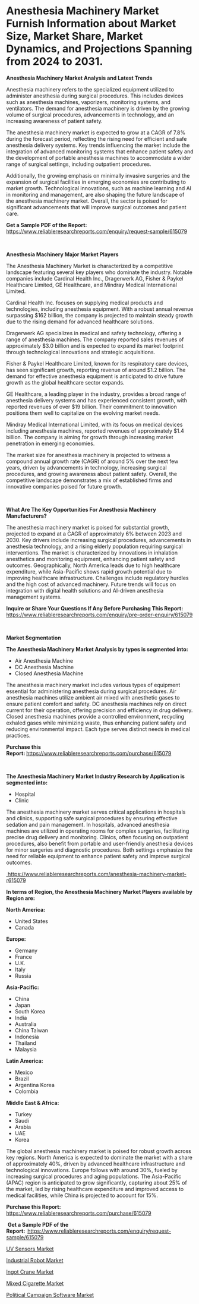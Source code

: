 <p><h1>Anesthesia Machinery Market Furnish Information about Market Size, Market Share, Market Dynamics, and Projections Spanning from 2024 to 2031.</h1></p><p><strong>Anesthesia Machinery Market Analysis and Latest Trends</strong></p>
<p><p>Anesthesia machinery refers to the specialized equipment utilized to administer anesthesia during surgical procedures. This includes devices such as anesthesia machines, vaporizers, monitoring systems, and ventilators. The demand for anesthesia machinery is driven by the growing volume of surgical procedures, advancements in technology, and an increasing awareness of patient safety.</p><p>The anesthesia machinery market is expected to grow at a CAGR of 7.8% during the forecast period, reflecting the rising need for efficient and safe anesthesia delivery systems. Key trends influencing the market include the integration of advanced monitoring systems that enhance patient safety and the development of portable anesthesia machines to accommodate a wider range of surgical settings, including outpatient procedures.</p><p>Additionally, the growing emphasis on minimally invasive surgeries and the expansion of surgical facilities in emerging economies are contributing to market growth. Technological innovations, such as machine learning and AI in monitoring and management, are also shaping the future landscape of the anesthesia machinery market. Overall, the sector is poised for significant advancements that will improve surgical outcomes and patient care.</p></p>
<p><strong>Get a Sample PDF of the Report:&nbsp;</strong> <a href="https://www.reliableresearchreports.com/enquiry/request-sample/615079?utm_campaign=8&utm_medium=2&utm_source=Github&utm_content=ia&utm_term=01102024&utm_id=anesthesia-machinery">https://www.reliableresearchreports.com/enquiry/request-sample/615079</a></p>
<p>&nbsp;</p>
<p><strong>Anesthesia Machinery Major Market Players</strong></p>
<p><p>The Anesthesia Machinery Market is characterized by a competitive landscape featuring several key players who dominate the industry. Notable companies include Cardinal Health Inc., Dragerwerk AG, Fisher & Paykel Healthcare Limited, GE Healthcare, and Mindray Medical International Limited.</p><p>Cardinal Health Inc. focuses on supplying medical products and technologies, including anesthesia equipment. With a robust annual revenue surpassing $162 billion, the company is projected to maintain steady growth due to the rising demand for advanced healthcare solutions.</p><p>Dragerwerk AG specializes in medical and safety technology, offering a range of anesthesia machines. The company reported sales revenues of approximately $3.0 billion and is expected to expand its market footprint through technological innovations and strategic acquisitions.</p><p>Fisher & Paykel Healthcare Limited, known for its respiratory care devices, has seen significant growth, reporting revenue of around $1.2 billion. The demand for effective anesthesia equipment is anticipated to drive future growth as the global healthcare sector expands. </p><p>GE Healthcare, a leading player in the industry, provides a broad range of anesthesia delivery systems and has experienced consistent growth, with reported revenues of over $19 billion. Their commitment to innovation positions them well to capitalize on the evolving market needs.</p><p>Mindray Medical International Limited, with its focus on medical devices including anesthesia machines, reported revenues of approximately $1.4 billion. The company is aiming for growth through increasing market penetration in emerging economies.</p><p>The market size for anesthesia machinery is projected to witness a compound annual growth rate (CAGR) of around 5% over the next few years, driven by advancements in technology, increasing surgical procedures, and growing awareness about patient safety. Overall, the competitive landscape demonstrates a mix of established firms and innovative companies poised for future growth.</p></p>
<p>&nbsp;</p>
<p><strong>What Are The Key Opportunities For Anesthesia Machinery Manufacturers?</strong></p>
<p><p>The anesthesia machinery market is poised for substantial growth, projected to expand at a CAGR of approximately 6% between 2023 and 2030. Key drivers include increasing surgical procedures, advancements in anesthesia technology, and a rising elderly population requiring surgical interventions. The market is characterized by innovations in inhalation anesthetics and monitoring equipment, enhancing patient safety and outcomes. Geographically, North America leads due to high healthcare expenditure, while Asia-Pacific shows rapid growth potential due to improving healthcare infrastructure. Challenges include regulatory hurdles and the high cost of advanced machinery. Future trends will focus on integration with digital health solutions and AI-driven anesthesia management systems.</p></p>
<p><strong>Inquire or Share Your Questions If Any Before Purchasing This Report:</strong> <a href="https://www.reliableresearchreports.com/enquiry/pre-order-enquiry/615079?utm_campaign=8&utm_medium=2&utm_source=Github&utm_content=ia&utm_term=01102024&utm_id=anesthesia-machinery">https://www.reliableresearchreports.com/enquiry/pre-order-enquiry/615079</a></p>
<p>&nbsp;</p>
<p><strong>Market Segmentation</strong></p>
<p><strong>The Anesthesia Machinery Market Analysis by types is segmented into:</strong></p>
<p><ul><li>Air Anesthesia Machine</li><li>DC Anesthesia Machine</li><li>Closed Anesthesia Machine</li></ul></p>
<p><p>The anesthesia machinery market includes various types of equipment essential for administering anesthesia during surgical procedures. Air anesthesia machines utilize ambient air mixed with anesthetic gases to ensure patient comfort and safety. DC anesthesia machines rely on direct current for their operation, offering precision and efficiency in drug delivery. Closed anesthesia machines provide a controlled environment, recycling exhaled gases while minimizing waste, thus enhancing patient safety and reducing environmental impact. Each type serves distinct needs in medical practices.</p></p>
<p><strong>Purchase this Report:&nbsp;</strong><a href="https://www.reliableresearchreports.com/purchase/615079?utm_campaign=8&utm_medium=2&utm_source=Github&utm_content=ia&utm_term=01102024&utm_id=anesthesia-machinery">https://www.reliableresearchreports.com/purchase/615079</a></p>
<p>&nbsp;</p>
<p><strong>The Anesthesia Machinery Market Industry Research by Application is segmented into:</strong></p>
<p><ul><li>Hospital</li><li>Clinic</li></ul></p>
<p><p>The anesthesia machinery market serves critical applications in hospitals and clinics, supporting safe surgical procedures by ensuring effective sedation and pain management. In hospitals, advanced anesthesia machines are utilized in operating rooms for complex surgeries, facilitating precise drug delivery and monitoring. Clinics, often focusing on outpatient procedures, also benefit from portable and user-friendly anesthesia devices for minor surgeries and diagnostic procedures. Both settings emphasize the need for reliable equipment to enhance patient safety and improve surgical outcomes.</p></p>
<p><a href="https://www.reliableresearchreports.com/anesthesia-machinery-market-r615079?utm_campaign=8&utm_medium=2&utm_source=Github&utm_content=ia&utm_term=01102024&utm_id=anesthesia-machinery">&nbsp;https://www.reliableresearchreports.com/anesthesia-machinery-market-r615079</a></p>
<p><strong>In terms of Region, the Anesthesia Machinery Market Players available by Region are:</strong></p>
<p>
    <p> <strong> North America: </strong>
        <ul>
            <li>United States</li>
            <li>Canada</li>
        </ul>
        </p> 
    <p> <strong> Europe: </strong>
        <ul>
            <li>Germany</li>
            <li>France</li>
            <li>U.K.</li>
            <li>Italy</li>
            <li>Russia</li>
        </ul>
        </p> 
    <p> <strong> Asia-Pacific: </strong>
        <ul>
            <li>China</li>
            <li>Japan</li>
            <li>South Korea</li>
            <li>India</li>
            <li>Australia</li>
            <li>China Taiwan</li>
            <li>Indonesia</li>
            <li>Thailand</li>
            <li>Malaysia</li>
        </ul>
        </p> 
    <p> <strong> Latin America: </strong>
        <ul>
            <li>Mexico</li>
            <li>Brazil</li>
            <li>Argentina Korea</li>
            <li>Colombia</li>
        </ul>
        </p> 
    <p> <strong> Middle East & Africa: </strong>
        <ul>
            <li>Turkey</li>
            <li>Saudi</li>
            <li>Arabia</li>
            <li>UAE</li>
            <li>Korea</li>
        </ul>
    </p>
    </p>
<p><p>The global anesthesia machinery market is poised for robust growth across key regions. North America is expected to dominate the market with a share of approximately 40%, driven by advanced healthcare infrastructure and technological innovations. Europe follows with around 30%, fueled by increasing surgical procedures and aging populations. The Asia-Pacific (APAC) region is anticipated to grow significantly, capturing about 25% of the market, led by rising healthcare expenditure and improved access to medical facilities, while China is projected to account for 15%.</p></p>
<p><strong>Purchase this Report: </strong><a href="https://www.reliableresearchreports.com/purchase/615079?utm_campaign=8&utm_medium=2&utm_source=Github&utm_content=ia&utm_term=01102024&utm_id=anesthesia-machinery">https://www.reliableresearchreports.com/purchase/615079</a></p>
<p>&nbsp;<strong>Get a Sample PDF of the Report:&nbsp;&nbsp;</strong><a href="https://www.reliableresearchreports.com/enquiry/request-sample/615079?utm_campaign=8&utm_medium=2&utm_source=Github&utm_content=ia&utm_term=01102024&utm_id=anesthesia-machinery">https://www.reliableresearchreports.com/enquiry/request-sample/615079</a></p>
<p><strong></strong></p>
<p><p><a href="https://issuu.com/reportprime-2/docs/uv-sensors-market-size-2030.pptx_15bac4cbb4d505?utm_campaign=8&utm_medium=2&utm_source=Github&utm_content=ia&utm_term=01102024&utm_id=anesthesia-machinery">UV Sensors Market</a></p><p><a href="https://issuu.com/reportprime-2/docs/industrial-robot-market-size-2030.p_195c446191cd8d?utm_campaign=8&utm_medium=2&utm_source=Github&utm_content=ia&utm_term=01102024&utm_id=anesthesia-machinery">Industrial Robot Market</a></p><p><a href="https://github.com/AfsanaMia652/Market-Research-Report-List-1/blob/main/ingot-crane-market.md?utm_campaign=8&utm_medium=2&utm_source=Github&utm_content=ia&utm_term=01102024&utm_id=anesthesia-machinery">Ingot Crane Market</a></p><p><a href="https://github.com/PeterParrish5/Market-Research-Report-List-6/blob/main/mixed-cigarette-market.md?utm_campaign=8&utm_medium=2&utm_source=Github&utm_content=ia&utm_term=01102024&utm_id=anesthesia-machinery">Mixed Cigarette Market</a></p><p><a href="https://www.linkedin.com/pulse/what-influencing-future-political-campaign-software-market-insights-84sxc?utm_campaign=8&utm_medium=2&utm_source=Github&utm_content=ia&utm_term=01102024&utm_id=anesthesia-machinery">Political Campaign Software Market</a></p></p>